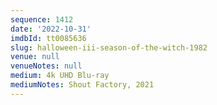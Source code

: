 ```yaml
---
sequence: 1412
date: '2022-10-31'
imdbId: tt0085636
slug: halloween-iii-season-of-the-witch-1982
venue: null
venueNotes: null
medium: 4k UHD Blu-ray
mediumNotes: Shout Factory, 2021
---
```


